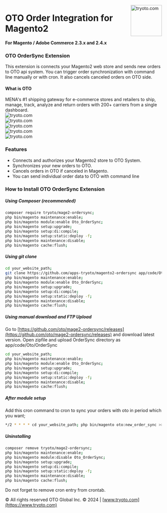 <a href="https://www.tryoto.com" title="Oto Logo" ><img src="https://i.postimg.cc/Nfyb8YwL/OTO-logo.jpg" width="100" align="right" title="tryoto.com" /></a>

# OTO Order Integration for Magento2
#### For Magento / Adobe Commerce 2.3.x and 2.4.x

### OTO OrderSync Extension
This extension is connects your Magento2 web store and sends new orders to OTO api system.
You can trigger order synchronization with command line manually or with cron.
It also cancels canceled orders on OTO side.

#### What is OTO
MENA's #1 shipping gateway for e-commerce stores and retailers to ship, manage, track, analyze and return orders with 200+ carriers from a single dashboard.
<br />
<img src="https://i.postimg.cc/C1QkdB57/Component-79-1-1.png"              align="left" title="tryoto.com" style="max-width:100%;"/><br />
<img src="https://i.postimg.cc/0N9p41hY/Component-80-1-1-2048x1420.png"    align="left" title="tryoto.com" style="max-width:100%;"/><br />
<img src="https://i.postimg.cc/bNdV6k1y/Component-81-1-1-1-2048x1281.webp" align="left" title="tryoto.com" style="max-width:100%;"/><br />
<img src="https://i.postimg.cc/PJvZDX8j/Component-89-1.png"                align="left" title="tryoto.com" style="max-width:100%;"/><br />
<img src="https://i.postimg.cc/GhpVZZn1/360-degree.png"                    align="left" title="tryoto.com" style="max-width:100%;"/><br />

### Features
* Connects and authorizes your Magento2 store to OTO System.
* Synchronizes your new orders to OTO.
* Cancels orders in OTO if canceled in Magento.
* You can send individual order data to OTO with command line

### How to Install OTO OrderSync Extension

##### Using Composer (recommended)

```sh
composer require tryoto/mage2-ordersync;
php bin/magento maintenance:enable;
php bin/magento module:enable Oto_OrderSync;
php bin/magento setup:upgrade;
php bin/magento setup:di:compile;
php bin/magento setup:static:deploy -f;
php bin/magento maintenance:disable;
php bin/magento cache:flush;
```

##### Using git clone

```sh
cd your_website_path;
git clone https://github.com/apps-tryoto/magento2-ordersync app/code/Oto/OrderSync;
php bin/magento maintenance:enable;
php bin/magento module:enable Oto_OrderSync;
php bin/magento setup:upgrade;
php bin/magento setup:di:compile;
php bin/magento setup:static:deploy -f;
php bin/magento maintenance:disable;
php bin/magento cache:flush;
```

##### Using manual download and FTP Upload

Go to [https://github.com/oto/mage2-ordersync/releases](https://github.com/oto/mage2-ordersync/releases) and download latest version.
Open zipfile and upload OrderSync directory as app/code/Oto/OrderSync

```sh
cd your_website_path;
php bin/magento maintenance:enable;
php bin/magento module:enable Oto_OrderSync;
php bin/magento setup:upgrade;
php bin/magento setup:di:compile;
php bin/magento setup:static:deploy -f;
php bin/magento maintenance:disable;
php bin/magento cache:flush;
```

##### After module setup

Add this cron command to cron to sync your orders with oto in period which you want;

```sh
*/2 * * * * cd your_website_path; php bin/magento oto:new_order_sync >> var/log/oto_ordersync_new_orders.log
```

##### Uninstalling

```sh
composer remove tryoto/mage2-ordersync;
php bin/magento maintenance:enable;
php bin/magento module:disable Oto_OrderSync;
php bin/magento setup:upgrade;
php bin/magento setup:di:compile;
php bin/magento setup:static:deploy -f;
php bin/magento maintenance:disable;
php bin/magento cache:flush;
```

Do not forget to remove cron entry from crontab.


© All rights reserved OTO Global Inc. © 2024 | [www.tryoto.com](https://www.tryoto.com)